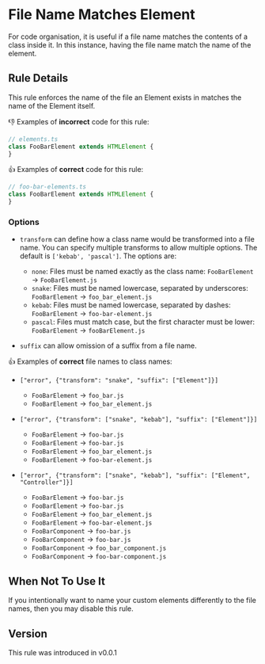 # File Name Matches Element

For code organisation, it is useful if a file name matches the contents of a class inside it. In this instance, having the file name match the name of the element.

## Rule Details

This rule enforces the name of the file an Element exists in matches the name of the Element itself.

👎 Examples of **incorrect** code for this rule:

```js
// elements.ts
class FooBarElement extends HTMLElement {
}
```

👍 Examples of **correct** code for this rule:

```js
// foo-bar-elements.ts
class FooBarElement extends HTMLElement {
}
```

### Options

 - `transform` can define how a class name would be transformed into a file name. You can specify multiple transforms to allow multiple options. The default is `['kebab', 'pascal']`. The options are:
   - `none`: Files must be named exactly as the class name: `FooBarElement` -> `FooBarElement.js`
   - `snake`: Files must be named lowercase, separated by underscores: `FooBarElement` -> `foo_bar_element.js`
   - `kebab`: Files must be named lowercase, separated by dashes: `FooBarElement` -> `foo-bar-element.js`
   - `pascal`: Files must match case, but the first character must be lower: `FooBarElement` -> `fooBarElement.js`

 - `suffix` can allow omission of a suffix from a file name.

👍 Examples of **correct** file names to class names:

 - `["error", {"transform": "snake", "suffix": ["Element"]}]`
    - `FooBarElement` -> `foo_bar.js`
    - `FooBarElement` -> `foo_bar_element.js`

 - `["error", {"transform": ["snake", "kebab"], "suffix": ["Element"]}]`
    - `FooBarElement` -> `foo-bar.js`
    - `FooBarElement` -> `foo-bar.js`
    - `FooBarElement` -> `foo_bar_element.js`
    - `FooBarElement` -> `foo-bar-element.js`

 - `["error", {"transform": ["snake", "kebab"], "suffix": ["Element", "Controller"]}]`
    - `FooBarElement` -> `foo-bar.js`
    - `FooBarElement` -> `foo-bar.js`
    - `FooBarElement` -> `foo_bar_element.js`
    - `FooBarElement` -> `foo-bar-element.js`
    - `FooBarComponent` -> `foo-bar.js`
    - `FooBarComponent` -> `foo-bar.js`
    - `FooBarComponent` -> `foo_bar_component.js`
    - `FooBarComponent` -> `foo-bar-component.js`

## When Not To Use It

If you intentionally want to name your custom elements differently to the file names, then you may disable this rule.

## Version

This rule was introduced in v0.0.1
